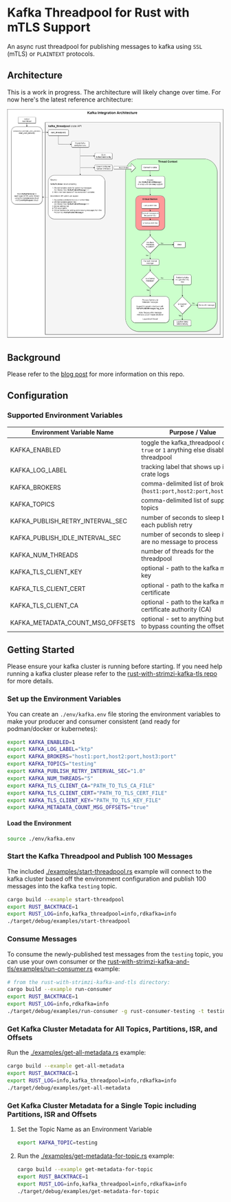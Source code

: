 # Kafka Threadpool for Rust with mTLS Support

An async rust threadpool for publishing messages to kafka using ``SSL`` (mTLS) or ``PLAINTEXT`` protocols.

## Architecture

This is a work in progress. The architecture will likely change over time. For now here's the latest reference architecture:

![kafka-threadpool Reference Architecture](./images/kafka_threadpool_design_v1.png)

## Background

Please refer to the [blog post](https://jaypjohnson.com/2022-09-19-designing-a-high-performance-rust-threadpool-for-kafka-with-mtls.html) for more information on this repo.

## Configuration

### Supported Environment Variables

| Environment Variable Name        | Purpose / Value                                |
| -------------------------------- | ---------------------------------------------- |
| KAFKA_ENABLED                    | toggle the kafka_threadpool on with: ``true`` or ``1`` anything else disables the threadpool | 
| KAFKA_LOG_LABEL                  | tracking label that shows up in all crate logs | 
| KAFKA_BROKERS                    | comma-delimited list of brokers (``host1:port,host2:port,host3:port``) |
| KAFKA_TOPICS                     | comma-delimited list of supported topics |
| KAFKA_PUBLISH_RETRY_INTERVAL_SEC | number of seconds to sleep before each publish retry |
| KAFKA_PUBLISH_IDLE_INTERVAL_SEC  | number of seconds to sleep if there are no message to process |
| KAFKA_NUM_THREADS                | number of threads for the threadpool |
| KAFKA_TLS_CLIENT_KEY             | optional - path to the kafka mTLS key |
| KAFKA_TLS_CLIENT_CERT            | optional - path to the kafka mTLS certificate |
| KAFKA_TLS_CLIENT_CA              | optional - path to the kafka mTLS certificate authority (CA) |
| KAFKA_METADATA_COUNT_MSG_OFFSETS | optional - set to anything but ``true`` to bypass counting the offsets |

## Getting Started

Please ensure your kafka cluster is running before starting. If you need help running a kafka cluster please refer to the [rust-with-strimzi-kafka-tls repo](https://github.com/jay-johnson/rust-with-strimzi-kafka-and-tls) for more details.

### Set up the Environment Variables

You can create an ``./env/kafka.env`` file storing the environment variables to make your producer and consumer consistent (and ready for podman/docker or kubernetes):

```bash
export KAFKA_ENABLED=1
export KAFKA_LOG_LABEL="ktp"
export KAFKA_BROKERS="host1:port,host2:port,host3:port"
export KAFKA_TOPICS="testing"
export KAFKA_PUBLISH_RETRY_INTERVAL_SEC="1.0"
export KAFKA_NUM_THREADS="5"
export KAFKA_TLS_CLIENT_CA="PATH_TO_TLS_CA_FILE"
export KAFKA_TLS_CLIENT_CERT="PATH_TO_TLS_CERT_FILE"
export KAFKA_TLS_CLIENT_KEY="PATH_TO_TLS_KEY_FILE"
export KAFKA_METADATA_COUNT_MSG_OFFSETS="true"
```

#### Load the Environment

```bash
source ./env/kafka.env
```

### Start the Kafka Threadpool and Publish 100 Messages

The included [./examples/start-threadpool.rs](https://github.com/jay-johnson/rust-kafka-threadpool/blob/main/examples/start-threadpool.rs) example will connect to the kafka cluster based off the environment configuration and publish 100 messages into the kafka ``testing`` topic.

```bash
cargo build --example start-threadpool
export RUST_BACKTRACE=1
export RUST_LOG=info,kafka_threadpool=info,rdkafka=info
./target/debug/examples/start-threadpool
```

### Consume Messages

To consume the newly-published test messages from the ``testing`` topic, you can use your own consumer or the [rust-with-strimzi-kafka-and-tls/examples/run-consumer.rs](https://github.com/jay-johnson/rust-with-strimzi-kafka-and-tls/blob/main/examples/run-consumer.rs) example:

```bash
# from the rust-with-strimzi-kafka-and-tls directory:
cargo build --example run-consumer
export RUST_BACKTRACE=1
export RUST_LOG=info,rdkafka=info
./target/debug/examples/run-consumer -g rust-consumer-testing -t testing
```

### Get Kafka Cluster Metadata for All Topics, Partitions, ISR, and Offsets

Run the [./examples/get-all-metadata.rs](https://github.com/jay-johnson/rust-kafka-threadpool/blob/main/examples/get-all-metadata.rs) example:

```bash
cargo build --example get-all-metadata
export RUST_BACKTRACE=1
export RUST_LOG=info,kafka_threadpool=info,rdkafka=info
./target/debug/examples/get-all-metadata
```

### Get Kafka Cluster Metadata for a Single Topic including Partitions, ISR and Offsets

1.  Set the Topic Name as an Environment Variable

    ```bash
    export KAFKA_TOPIC=testing
    ```

1.  Run the [./examples/get-metadata-for-topic.rs](https://github.com/jay-johnson/rust-kafka-threadpool/blob/main/examples/get-metadata-for-topic.rs) example:

    ```bash
    cargo build --example get-metadata-for-topic
    export RUST_BACKTRACE=1
    export RUST_LOG=info,kafka_threadpool=info,rdkafka=info
    ./target/debug/examples/get-metadata-for-topic
    ```
